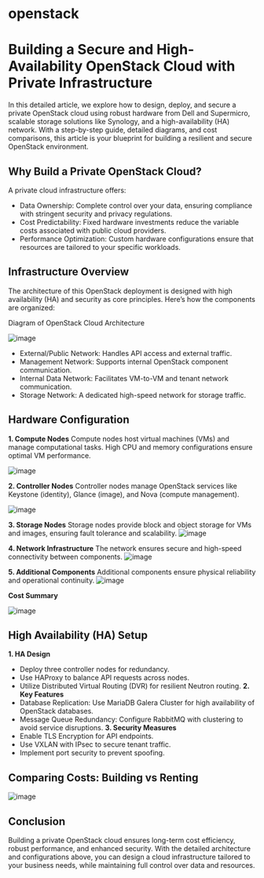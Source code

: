 # openstack
# Building a Secure and High-Availability OpenStack Cloud with Private Infrastructure
In this detailed article, we explore how to design, deploy, and secure a private OpenStack cloud using robust hardware from Dell and Supermicro, scalable storage solutions like Synology, and a high-availability (HA) network. With a step-by-step guide, detailed diagrams, and cost comparisons, this article is your blueprint for building a resilient and secure OpenStack environment.

## Why Build a Private OpenStack Cloud?
A private cloud infrastructure offers:

* Data Ownership: Complete control over your data, ensuring compliance with stringent security and privacy regulations.
* Cost Predictability: Fixed hardware investments reduce the variable costs associated with public cloud providers.
* Performance Optimization: Custom hardware configurations ensure that resources are tailored to your specific workloads.

## Infrastructure Overview
The architecture of this OpenStack deployment is designed with high availability (HA) and security as core principles. Here’s how the components are organized:

Diagram of OpenStack Cloud Architecture

![image](https://github.com/user-attachments/assets/53ec507f-9079-4cf4-b3bc-793d5c4505dc)


* External/Public Network: Handles API access and external traffic.
* Management Network: Supports internal OpenStack component communication.
* Internal Data Network: Facilitates VM-to-VM and tenant network communication.
* Storage Network: A dedicated high-speed network for storage traffic.

## Hardware Configuration
**1. Compute Nodes**
Compute nodes host virtual machines (VMs) and manage computational tasks. High CPU and memory configurations ensure optimal VM performance.

![image](https://github.com/user-attachments/assets/829ab38e-565e-4696-89c0-36676c99a1d5)

**2. Controller Nodes**
Controller nodes manage OpenStack services like Keystone (identity), Glance (image), and Nova (compute management).

![image](https://github.com/user-attachments/assets/f8be54d6-6c31-4360-989c-6afd2e0ab7a8)

**3. Storage Nodes**
Storage nodes provide block and object storage for VMs and images, ensuring fault tolerance and scalability.
![image](https://github.com/user-attachments/assets/384a13ca-4418-47ce-a6f4-6da1d9a2d427)

**4. Network Infrastructure**
The network ensures secure and high-speed connectivity between components.
![image](https://github.com/user-attachments/assets/714059ef-4b1f-423c-affa-0cdfb5413047)

**5. Additional Components**
Additional components ensure physical reliability and operational continuity.
![image](https://github.com/user-attachments/assets/7e290937-f6ac-4cae-8967-4392b78a6b6d)

**Cost Summary**

![image](https://github.com/user-attachments/assets/34b6b863-0c4a-4e26-a492-640693cc5502)

## High Availability (HA) Setup
**1. HA Design**
* Deploy three controller nodes for redundancy.
* Use HAProxy to balance API requests across nodes.
* Utilize Distributed Virtual Routing (DVR) for resilient Neutron routing.
**2. Key Features**
* Database Replication: Use MariaDB Galera Cluster for high availability of OpenStack databases.
* Message Queue Redundancy: Configure RabbitMQ with clustering to avoid service disruptions.
**3. Security Measures**
* Enable TLS Encryption for API endpoints.
* Use VXLAN with IPsec to secure tenant traffic.
* Implement port security to prevent spoofing.

## Comparing Costs: Building vs Renting
![image](https://github.com/user-attachments/assets/0e8ed4a3-1558-46a3-bf2a-7493ae050b64)

## Conclusion

Building a private OpenStack cloud ensures long-term cost efficiency, robust performance, and enhanced security. With the detailed architecture and configurations above, you can design a cloud infrastructure tailored to your business needs, while maintaining full control over data and resources.



